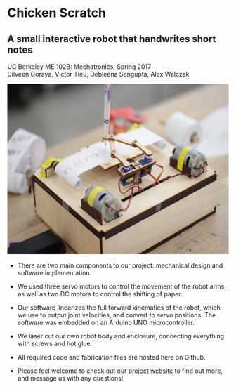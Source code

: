 # Chicken Scratch
## A small interactive robot that handwrites short notes
UC Berkeley ME 102B: Mechatronics, Spring 2017<br>
Dilveen Goraya, Victor Tieu, Debleena Sengupta, Alex Walczak

<p align="center">
<img src="./chicken_scratch.jpg" height="388" width="598" >
</p>

<!-- Video link: -->
<!-- <iframe src="https://drive.google.com/file/d/0B6183kZa-7tDazhRMGVBSl9jV2s/preview" width="640" height="480"></iframe> -->

- There are two main components to our project: mechanical design and software implementation. 

- We used three servo motors to control the movement of the robot arms, as well as two DC motors to control the shifting of paper. 

- Our software linearizes the full forward kinematics of the robot, which we use to output joint velocities, and convert to servo positions. The software was embedded on an Arduino UNO microcontroller.

- We laser cut our own robot body and enclosure, connecting everything with screws and hot glue.

- All required code and fabrication files are hosted here on Github.

- Please feel welcome to check out our [project website](https://sites.google.com/view/chicken-scratch/) to find out more, and message us with any questions!


